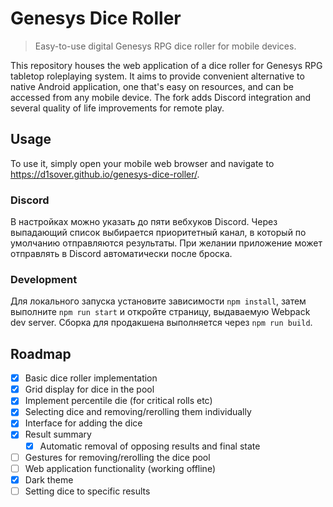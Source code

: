 # Genesys Dice Roller
> Easy-to-use digital Genesys RPG dice roller for mobile devices.

This repository houses the web application of a dice roller for Genesys RPG tabletop roleplaying system. It aims to provide convenient alternative to native Android application, one that's easy on resources, and can be accessed from any mobile device.
The fork adds Discord integration and several quality of life improvements for remote play.

## Usage

To use it, simply open your mobile web browser and navigate to https://d1sover.github.io/genesys-dice-roller/.

### Discord

В настройках можно указать до пяти вебхуков Discord. Через выпадающий список выбирается приоритетный канал, в который по умолчанию отправляются результаты. При желании приложение может отправлять в Discord автоматически после броска.

### Development

Для локального запуска установите зависимости `npm install`, затем выполните `npm run start` и откройте страницу, выдаваемую Webpack dev server. Сборка для продакшена выполняется через `npm run build`.

## Roadmap

- [x] Basic dice roller implementation
- [x] Grid display for dice in the pool
- [x] Implement percentile die (for critical rolls etc)
- [x] Selecting dice and removing/rerolling them individually
- [x] Interface for adding the dice
- [x] Result summary
  - [x] Automatic removal of opposing results and final state
- [ ] Gestures for removing/rerolling the dice pool
- [ ] Web application functionality (working offline)
- [x] Dark theme
- [ ] Setting dice to specific results
